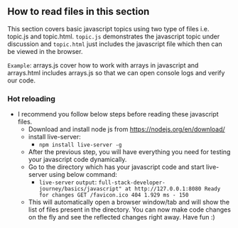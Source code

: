 ## How to read files in this section

This section covers basic javascript topics using two type of files i.e. topic.js and topic.html. `topic.js` demonstrates the javascript topic under discussion and `topic.html` just includes the javascript file which then can be viewed in the browser.

`Example`: arrays.js cover how to work with arrays in javascript and arrays.html includes arrays.js so that we can open console logs and verify our code.

### Hot reloading

- I recommend you follow below steps before reading these javascript files. 
  - Download and install node js from https://nodejs.org/en/download/
  - install live-server:
    - `npm install live-server -g`
  - After the previous step, you will have everything you need for testing your javascript code dynamically. 
  - Go to the directory which has your javascript code and start live-server using below command:
    - `live-server`
    `output`:
    `full-stack-developer-journey/basics/javascript" at http://127.0.0.1:8080
     Ready for changes
     GET /favicon.ico 404 1.929 ms - 150`
  - This will automatically open a browser window/tab and will show the list of files present in the directory. You can now make code changes on the fly and see the reflected changes right away. Have fun :)
